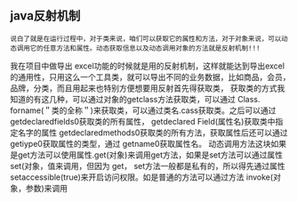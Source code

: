 ## java反射机制
	说白了就是在运行过程中，对于类来说，咱们可以获取它的属性和方法，对于对象来说，可以动态调用它的任意方法和属性。动态获取信息以及动态调用对象的方法就是反射机制!!!
我在项目中做导出 excel功能的时候就是用的反射机制，这样就能达到导出excel的通用性，只用这么一个工具类，就可以导出不同的业务数据，比如商品，会员，品牌，分类，而且用起来也特别方便想要用反射首先得获取类，
	获取类的方式我知道的有这几种，可以通过对象的getclass方法获取类，可以通过 Class. forname(＂类的全称＂)来获取类，可以通过类名.cass获取类。之后可以通过 getdeclaredfields0获取类的所有属性， getdeclared Field(属性名)获取类中指定名字的属性
	getdeclaredmethods0获取类的所有方法，获取属性后还可以通过 getiype0获取属性的类型，通过 getname0获取属性名。
动态调用方法这块如果是get方法可以使用属性.get(对象)来调用get方法，如果是set方法可以通过属性set(对象，值来调用，但因为 get， set方法一般都是私有的，所以得先通过属性 setaccessible(true)来开启访问权限。如是普通的方法可以通过方法 invoke(对象，参数)来调用